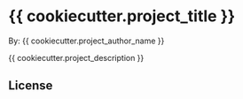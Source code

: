 # {{ cookiecutter.project_title }}

By: {{ cookiecutter.project_author_name }}

{{ cookiecutter.project_description }}

## License
